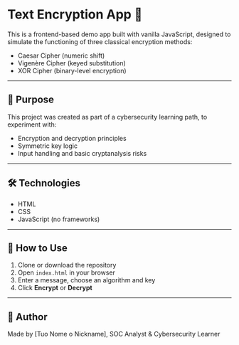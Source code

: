# Text Encryption App 🔐

This is a frontend-based demo app built with vanilla JavaScript, designed to simulate the functioning of three classical encryption methods:

- Caesar Cipher (numeric shift)
- Vigenère Cipher (keyed substitution)
- XOR Cipher (binary-level encryption)

---

## 🎯 Purpose

This project was created as part of a cybersecurity learning path, to experiment with:

- Encryption and decryption principles
- Symmetric key logic
- Input handling and basic cryptanalysis risks

---

## 🛠 Technologies

- HTML
- CSS
- JavaScript (no frameworks)

---

## 🚀 How to Use

1. Clone or download the repository
2. Open `index.html` in your browser
3. Enter a message, choose an algorithm and key
4. Click **Encrypt** or **Decrypt**

---

## 👤 Author

Made by [Tuo Nome o Nickname], SOC Analyst & Cybersecurity Learner
